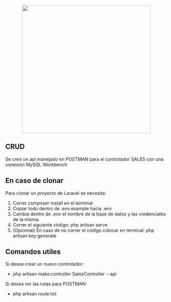 <p align="center"><a href="https://laravel.com" target="_blank"><img src="https://raw.githubusercontent.com/laravel/art/master/logo-lockup/5%20SVG/2%20CMYK/1%20Full%20Color/laravel-logolockup-cmyk-red.svg" width="400"></a></p>

## CRUD

Se creó un api manejado en POSTMAN para el controlador SALES con una conexión MySQL Workbench 

## En caso de clonar

Para clonar un proyecto de Laravel se necesita:
<ol>
    <li> Correr composer install en el terminal</li>
    <li> Copiar todo dentro de .env.example hacia .env</li>
    <li> Cambia dentro de .env el nombre de la base de datos y las credenciales de la misma.</li>
    <li> Correr el siguiente código: php artisan serve</li>
    <li> (Opcional) En caso de no correr el código colocar en terminal: php artisan key:generate</li>
</ol>

## Comandos utiles

Si desea crear un nuevo controlador:
- php artisan make:controller SalesController --api

Si desea ver las rutas para POSTMAN:
- php artisan route:list
